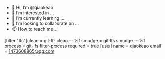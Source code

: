 - 👋 Hi, I’m @qiaokeao
- 👀 I’m interested in ...
- 🌱 I’m currently learning ...
- 💞️ I’m looking to collaborate on ...
- 📫 How to reach me ...

<!---
qiaokeao/qiaokeao is a ✨ special ✨ repository because its `README.md` (this file) appears on your GitHub profile.
You can click the Preview link to take a look at your changes.
--->
[filter "lfs"]clean = git-lfs clean -- %f smudge = git-lfs smudge -- %f process = git-lfs filter-process required = true [user] name = qiaokeao email = 1473608865@qq.com
